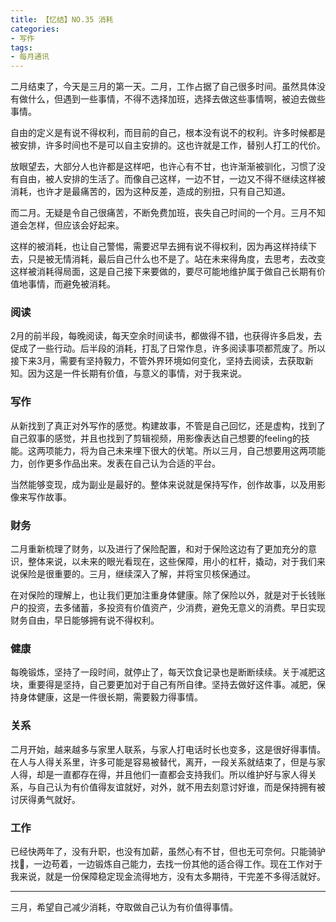 ```yaml
---
title: 【忆结】NO.35 消耗
categories:
- 写作
tags: 
- 每月通讯
---
```

二月结束了，今天是三月的第一天。二月，工作占据了自己很多时间。虽然具体没有做什么，但遇到一些事情，不得不选择加班，选择去做这些事情啊，被迫去做些事情。

自由的定义是有说不得权利，而目前的自己，根本没有说不的权利。许多时候都是被安排，许多时间也不是可以自主安排的。这也许就是工作，替别人打工的代价。

放眼望去，大部分人也许都是这样吧，也许心有不甘，也许渐渐被驯化，习惯了没有自由，被人安排的生活了。而像自己这样，一边不甘，一边又不得不继续这样被消耗，也许才是最痛苦的，因为这种反差，造成的别扭，只有自己知道。

而二月。无疑是令自己很痛苦，不断免费加班，丧失自己时间的一个月。三月不知道会怎样，但应该会好起来。

这样的被消耗，也让自己警惕，需要迟早去拥有说不得权利，因为再这样持续下去，只是被无情消耗，最后自己什么也不是了。站在未来得角度，去思考，去改变这样被消耗得局面，这是自己接下来要做的，要尽可能地维护属于做自己长期有价值地事情，而避免被消耗。

### 阅读

2月的前半段，每晚阅读，每天空余时间读书，都做得不错，也获得许多启发，去促成了一些行动。后半段的消耗，打乱了日常作息，许多阅读事项都荒废了。所以接下来3月，需要有坚持毅力，不管外界环境如何变化，坚持去阅读，去获取新知。因为这是一件长期有价值，与意义的事情，对于我来说。

### 写作

从新找到了真正对外写作的感觉。构建故事，不管是自己回忆，还是虚构，找到了自己叙事的感觉，并且也找到了剪辑视频，用影像表达自己想要的feeling的技能。这两项能力，将为自己未来埋下很大的伏笔。所以三月，自己想要用这两项能力，创作更多作品出来。发表在自己认为合适的平台。

当然能够变现，成为副业是最好的。整体来说就是保持写作，创作故事，以及用影像来写作故事。

### 财务

二月重新梳理了财务，以及进行了保险配置，和对于保险这边有了更加充分的意识，整体来说，以未来的眼光看现在，这些保障，用小的杠杆，撬动，对于我们来说保险是很重要的。三月，继续深入了解，并将宝贝核保通过。

在对保险的理解上，也让我们更加注重身体健康。除了保险以外，就是对于长钱账户的投资，去多储蓄，多投资有价值资产，少消费，避免无意义的消费。早日实现财务自由，早日能够拥有说不得权利。

### 健康

每晚锻炼，坚持了一段时间，就停止了，每天饮食记录也是断断续续。关于减肥这块，重要得是坚持，自己要更加对于自己有所自律。坚持去做好这件事。减肥，保持身体健康，这是一件很长期，需要毅力得事情。

### 关系

二月开始，越来越多与家里人联系，与家人打电话时长也变多，这是很好得事情。在人与人得关系里，许多可能是容易被替代，离开，一段关系就结束了，但是与家人得，却是一直都存在得，并且他们一直都会支持我们。所以维护好与家人得关系，与自己认为有价值得友谊就好，对外，就不用去刻意讨好谁，而是保持拥有被讨厌得勇气就好。

### 工作

已经快两年了，没有升职，也没有加薪，虽然心有不甘，但也无可奈何。只能骑驴找🐎，一边苟着，一边锻炼自己能力，去找一份其他的适合得工作。现在工作对于我来说，就是一份保障稳定现金流得地方，没有太多期待，干完差不多得活就好。

---

三月，希望自己减少消耗，夺取做自己认为有价值得事情。